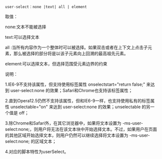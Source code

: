 ```
user-select：none |text| all | element
```
取值：

none:文本不能被选择

text:可以选择文本

all :当所有内容作为一个整体时可以被选择。如果双击或者在上下文上点击子元素，那么被选择的部分将是以该子元素向上回溯的最高祖先元素。

element:可以选择文本，但选择范围受元素边界的约束

说明：

1.IE6-9不支持该属性，但支持使用标签属性 onselectstart="return false;" 来达到 user-select:none 的效果；Safari和Chrome也支持该标签属性；

2.直到Opera12.5仍然不支持该属性，但和IE6-9一样，也支持使用私有的标签属性 unselectable="on" 来达到 user-select:none 的效果；unselectable 的另一个值是 off；

3.除Chrome和Safari外，在其它浏览器中，如果将文本设置为 -ms-user-select:none;，则用户将无法在该文本块中开始选择文本。不过，如果用户在页面的其他区域开始选择文本，则用户仍然可以继续选择将文本设置为 -ms-user-select:none; 的区域文本；

4.对应的脚本特性为userSelect。